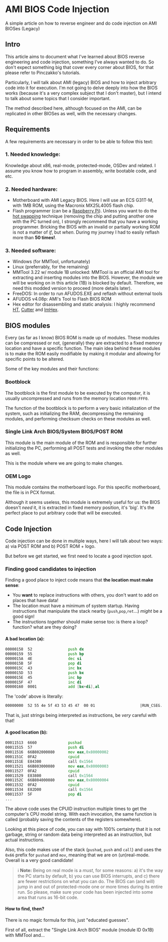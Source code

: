 # AMI BIOS Code Injection
A simple article on how to reverse engineer and do code injection on AMI BIOSes (Legacy)

## Intro
This article aims to document what I've learned about BIOS reverse engineering and
code injection, something I've always wanted to do. So don't expect something big
that cover every corner about BIOS, for that please refer to Pinczakko's tutorials.

Particularly, I will talk about AMI (legacy) BIOS and how to inject arbitrary code
into it for execution. I'm not going to delve deeply into how the BIOS works
(because it's a very complex subject that I don't master), but I intend to talk
about some topics that I consider important.

The method described here, although focused on the AMI, can be replicated in other
BIOSes as well, with the necessary changes.

## Requirements
A few requirements are necessary in order to be able to follow this text:

### 1. Needed knowledge:
Knowledge about x86, real-mode, protected-mode, OSDev and related. I assume you
know how to program in assembly, write bootable code, and etc.

### 2. Needed hardware:
- Motherboard with AMI Legacy BIOS. Here I will use an ECS G31T-M, with 1MB ROM,
using the Macronix MX25L4005 flash chip.
- Flash programmer (can be a [Raspberry Pi]). Unless you want to do the [hot swapping]
technique (removing the chip and putting another one with the PC turned on),
I strongly recommend that you have a working programmer.
Bricking the BIOS with an invalid or partially working ROM is not a matter of _if_,
but _when_. During my journey I had to easily reflash more than __50 times!__.

[Raspberry Pi]: https://www.rototron.info/recover-bricked-bios-using-flashrom-on-a-raspberry-pi/
[hot swapping]: https://www.overclockers.com/bios-hot-swapping/

### 3. Needed software:
- Windows (for MMTool, unfortunately)
- Linux (preferrably, for the remaining)
- MMTool 3.22 w/ module 1B unlocked: MMTool is an official AMI tool for extracting and
inserting modules into the BIOS. However, the module we will be working on in this article
(1B) is blocked by default. Therefore, we need this modded version to proceed (more details
later).
- FreeDOS: In order to run AFUDOS.EXE and reflash without external tools
- AFUDOS v4.08p: AMI's Tool to Flash BIOS ROM
- Hex editor for disassembling and static analysis: I highly recommend [HT],
[Cutter] and [ImHex].

[HT]: https://hte.sourceforge.net/
[Cutter]: https://github.com/rizinorg/cutter
[ImHex]: https://github.com/WerWolv/ImHex

## BIOS modules
Every (as far as I know) BIOS ROM is made up of modules. These modules can be compressed or
not, (generally) they are extracted to a fixed memory location and have a specific function.
The main idea behind these modules is to make the ROM easily modifiable by making it modular
and allowing for specific points to be altered.

Some of the key modules and their functions:

### Bootblock
The bootblock is the first module to be executed by the computer, it is usually uncompressed
and runs from the memory location `F000:FFF0`.

The function of the bootblock is to perform a very basic initialization of the system, such
as initializing the RAM, decompressing the remaining modules, and performing checksum checks
on these modules as well.

### Single Link Arch BIOS/System BIOS/POST ROM
This module is the main module of the ROM and is responsible  for further initializing the PC,
performing all POST tests and invoking the other modules as well.

This is the module where we are going to make changes.

### OEM Logo
This module contains the motherboard logo. For this specific motherboard, the file is in PCX format.

Although it seems useless, this module is extremely useful for us: the BIOS doesn't *need* it,
it is extracted in fixed memory position, it's 'big'. It's the perfect place to put arbitrary code
that will be executed.

## Code Injection
Code injection can be done in multiple ways, here I will talk about two ways: a) via POST ROM and
b) POST ROM + logo.

But before we get started, we first need to locate a good injection spot.

### Finding good candidates to injection
Finding a good place to inject code means that **the location must make sense**:

- You **want** to replace instructions with others, you don't want to add on places that have
data!
- The location must have a minimum of system startup. Having instructions that manipulate the
stack nearby (`push`,`pop`,`ret`...) _might_ be a good sign!
- The instructions _together_ should make sense too: is there a loop? function? what are they doing?

#### A bad location (a):
```asm
00000158  52                push dx
00000159  55                push bp
0000015A  4E                dec si
0000015B  5F                pop di
0000015C  43                inc bx
0000015D  53                push bx
0000015E  45                inc bp
0000015F  47                inc di
00000160  0001              add [bx+di],al
```
The 'code' above is literally:
```asm
00000000  52 55 4e 5f 43 53 45 47  00 01                    |RUN_CSEG..|
```
That is, just strings being interpreted as instructions, be *very* careful with that!

#### A good location (b):
```asm
00011513  6660              pushad
00011515  57                push di
00011516  66B802000080      mov eax,0x80000002
0001151C  0FA2              cpuid
0001151E  E84300            call 0x1564
00011521  66B803000080      mov eax,0x80000003
00011527  0FA2              cpuid
00011529  E83800            call 0x1564
0001152C  66B804000080      mov eax,0x80000004
00011532  0FA2              cpuid
00011534  E82D00            call 0x1564
00011537  5F                pop di
...
```

The above code uses the CPUID instruction multiple times to get the computer's CPU model
string. With each invocation, the same function is called (probably saving the contents of
the registers somewhere).

Looking at this piece of code, you can say with 100% certainty that it is not garbage,
string or random data being interpreted as an instruction, but actual instructions.

Also, this code makes use of the stack (`pushad`, `push` and `call`) and uses the `0x66` prefix
for `pushad` and `mov`, meaning that we are on (un)real-mode. Overall is a very good candidate!

> :information_source: **Note:** Being on real mode is a *must*, for some reasons: a) it's the way
the PC starts by default, b) you can use BIOS interrupts, and c) there are fewer restrictions on what
you can do. The BIOS can (and will) jump in and out of protected-mode one or more times during
its entire run. So please, make sure your code has been injected into some area that runs as
16-bit code.

#### How to find, then?
There is no magic formula for this, just "educated guesses".

First of all, extract the "Single Link Arch BIOS" module (module ID 0x1B) with MMTool and...
